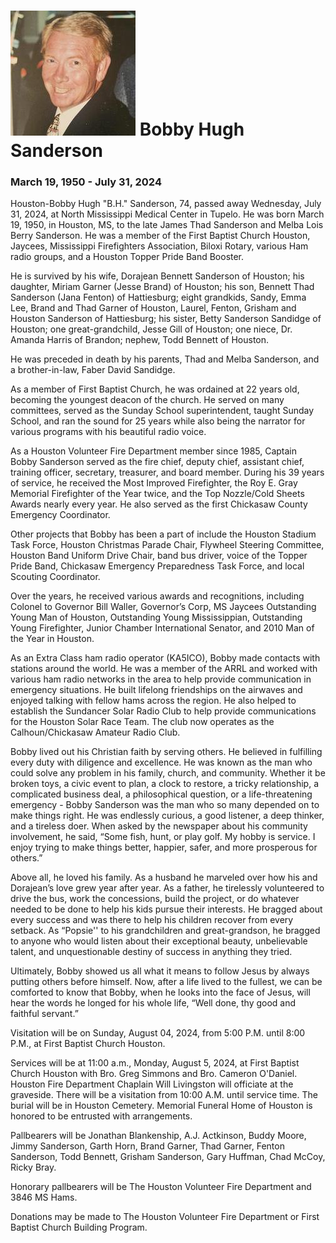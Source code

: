 ![](9023862_fbs.jpg)  Bobby Hugh Sanderson
=====
### March 19, 1950 - July 31, 2024
Houston-Bobby Hugh "B.H." Sanderson, 74, passed away Wednesday, July 31, 2024, at North Mississippi Medical Center in Tupelo. He was born March 19, 1950, in Houston, MS, to the late James Thad Sanderson and Melba Lois Berry Sanderson. He was a member of the First Baptist Church Houston, Jaycees, Mississippi Firefighters Association, Biloxi Rotary, various Ham radio groups, and a Houston Topper Pride Band Booster.

He is survived by his wife, Dorajean Bennett Sanderson of Houston; his daughter, Miriam Garner (Jesse Brand) of Houston; his son, Bennett Thad Sanderson (Jana Fenton) of Hattiesburg; eight grandkids, Sandy, Emma Lee, Brand and Thad Garner of Houston, Laurel, Fenton, Grisham and Houston Sanderson of Hattiesburg; his sister, Betty Sanderson Sandidge of Houston; one great-grandchild, Jesse Gill of Houston; one niece, Dr. Amanda Harris of Brandon; nephew, Todd Bennett of Houston.

He was preceded in death by his parents, Thad and Melba Sanderson, and a brother-in-law, Faber David Sandidge.

As a member of First Baptist Church, he was ordained at 22 years old, becoming the youngest deacon of the church. He served on many committees, served as the Sunday School superintendent, taught Sunday School, and ran the sound for 25 years while also being the narrator for various programs with his beautiful radio voice. 

As a Houston Volunteer Fire Department member since 1985, Captain Bobby Sanderson served as the fire chief, deputy chief, assistant chief, training officer, secretary, treasurer, and board member. During his 39 years of service, he received the Most Improved Firefighter, the Roy E. Gray Memorial Firefighter of the Year twice, and the Top Nozzle/Cold Sheets Awards nearly every year. He also served as the first Chickasaw County Emergency Coordinator. 

Other projects that Bobby has been a part of include the Houston Stadium Task Force, Houston Christmas Parade Chair, Flywheel Steering Committee, Houston Band Uniform Drive Chair, band bus driver, voice of the Topper Pride Band, Chickasaw Emergency Preparedness Task Force, and local Scouting Coordinator.

Over the years, he received various awards and recognitions, including Colonel to Governor Bill Waller, Governor’s Corp, MS Jaycees Outstanding Young Man of Houston, Outstanding Young Mississippian, Outstanding Young Firefighter, Junior Chamber International Senator, and 2010 Man of the Year in Houston. 

As an Extra Class ham radio operator (KA5ICO), Bobby made contacts with stations around the world. He was a member of the ARRL and worked with various ham radio networks in the area to help provide communication in emergency situations. He built lifelong friendships on the airwaves and enjoyed talking with fellow hams across the region. He also helped to establish the Sundancer Solar Radio Club to help provide communications for the Houston Solar Race Team. The club now operates as the Calhoun/Chickasaw Amateur Radio Club.

Bobby lived out his Christian faith by serving others. He believed in fulfilling every duty with diligence and excellence. He was known as the man who could solve any problem in his family, church, and community. Whether it be broken toys, a civic event to plan, a clock to restore, a tricky relationship, a complicated business deal, a philosophical question, or a life-threatening emergency - Bobby Sanderson was the man who so many depended on to make things right. He was endlessly curious, a good listener, a deep thinker, and a tireless doer. When asked by the newspaper about his community involvement, he said, “Some fish, hunt, or play golf. My hobby is service. I enjoy trying to make things better, happier, safer, and more prosperous for others.”

Above all, he loved his family. As a husband he marveled over how his and Dorajean’s love grew year after year. As a father, he tirelessly volunteered to drive the bus, work the concessions, build the project, or do whatever needed to be done to help his kids pursue their interests. He bragged about every success and was there to help his children recover from every setback. As “Popsie'' to his grandchildren and great-grandson, he bragged to anyone who would listen about their exceptional beauty, unbelievable talent, and unquestionable destiny of success in anything they tried.

Ultimately, Bobby showed us all what it means to follow Jesus by always putting others before himself. Now, after a life lived to the fullest, we can be comforted to know that Bobby, when he looks into the face of Jesus, will hear the words he longed for his whole life, “Well done, thy good and faithful servant.”

Visitation will be on Sunday, August 04, 2024, from 5:00 P.M. until 8:00 P.M., at First Baptist Church Houston.

Services will be at 11:00 a.m., Monday, August 5, 2024, at First Baptist Church Houston with Bro. Greg Simmons and Bro. Cameron O'Daniel. Houston Fire Department Chaplain Will Livingston will officiate at the graveside. There will be a visitation from 10:00 A.M. until service time. The burial will be in Houston Cemetery. Memorial Funeral Home of Houston is honored to be entrusted with arrangements.

Pallbearers will be Jonathan Blankenship, A.J. Actkinson, Buddy Moore, Jimmy Sanderson, Garth Horn, Brand Garner, Thad Garner, Fenton Sanderson, Todd Bennett, Grisham Sanderson, Gary Huffman, Chad McCoy, Ricky Bray.

Honorary pallbearers will be The Houston Volunteer Fire Department and 3846 MS Hams.

Donations may be made to The Houston Volunteer Fire Department or First Baptist Church Building Program.

 
